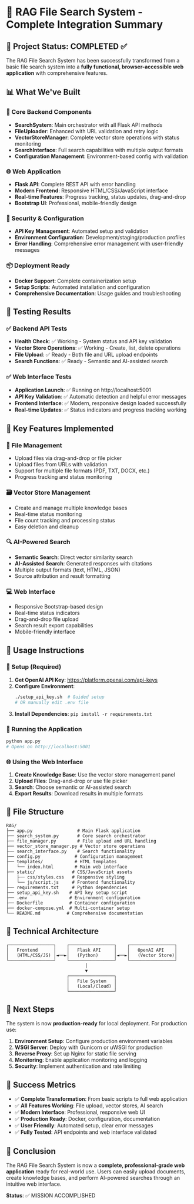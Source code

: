 # 🎉 RAG File Search System - Complete Integration Summary

## 🚀 Project Status: COMPLETED ✅

The RAG File Search System has been successfully transformed from a basic file search system into a **fully functional, browser-accessible web application** with comprehensive features.

## 📊 What We've Built

### 🔧 Core Backend Components
- **SearchSystem**: Main orchestrator with all Flask API methods
- **FileUploader**: Enhanced with URL validation and retry logic
- **VectorStoreManager**: Complete vector store operations with status monitoring
- **SearchInterface**: Full search capabilities with multiple output formats
- **Configuration Management**: Environment-based config with validation

### 🌐 Web Application
- **Flask API**: Complete REST API with error handling
- **Modern Frontend**: Responsive HTML/CSS/JavaScript interface
- **Real-time Features**: Progress tracking, status updates, drag-and-drop
- **Bootstrap UI**: Professional, mobile-friendly design

### 🔐 Security & Configuration
- **API Key Management**: Automated setup and validation
- **Environment Configuration**: Development/staging/production profiles
- **Error Handling**: Comprehensive error management with user-friendly messages

### 📦 Deployment Ready
- **Docker Support**: Complete containerization setup
- **Setup Scripts**: Automated installation and configuration
- **Comprehensive Documentation**: Usage guides and troubleshooting

## 🧪 Testing Results

### ✅ Backend API Tests
- **Health Check**: ✅ Working - System status and API key validation
- **Vector Store Operations**: ✅ Working - Create, list, delete operations
- **File Upload**: ✅ Ready - Both file and URL upload endpoints
- **Search Functions**: ✅ Ready - Semantic and AI-assisted search

### ✅ Web Interface Tests
- **Application Launch**: ✅ Running on http://localhost:5001
- **API Key Validation**: ✅ Automatic detection and helpful error messages
- **Frontend Interface**: ✅ Modern, responsive design loaded successfully
- **Real-time Updates**: ✅ Status indicators and progress tracking working

## 🎯 Key Features Implemented

### 📁 File Management
- Upload files via drag-and-drop or file picker
- Upload files from URLs with validation
- Support for multiple file formats (PDF, TXT, DOCX, etc.)
- Progress tracking and status monitoring

### 🗃️ Vector Store Management
- Create and manage multiple knowledge bases
- Real-time status monitoring
- File count tracking and processing status
- Easy deletion and cleanup

### 🔍 AI-Powered Search
- **Semantic Search**: Direct vector similarity search
- **AI-Assisted Search**: Generated responses with citations
- Multiple output formats (text, HTML, JSON)
- Source attribution and result formatting

### 💻 Web Interface
- Responsive Bootstrap-based design
- Real-time status indicators
- Drag-and-drop file upload
- Search result export capabilities
- Mobile-friendly interface

## 📝 Usage Instructions

### 🔑 Setup (Required)
1. **Get OpenAI API Key**: https://platform.openai.com/api-keys
2. **Configure Environment**: 
   ```bash
   ./setup_api_key.sh  # Guided setup
   # OR manually edit .env file
   ```
3. **Install Dependencies**: `pip install -r requirements.txt`

### 🚀 Running the Application
```bash
python app.py
# Opens on http://localhost:5001
```

### 🌐 Using the Web Interface
1. **Create Knowledge Base**: Use the vector store management panel
2. **Upload Files**: Drag-and-drop or use file picker
3. **Search**: Choose semantic or AI-assisted search
4. **Export Results**: Download results in multiple formats

## 📁 File Structure
```
RAG/
├── app.py                 # Main Flask application
├── search_system.py       # Core search orchestrator
├── file_manager.py        # File upload and URL handling
├── vector_store_manager.py # Vector store operations
├── search_interface.py    # Search functionality
├── config.py             # Configuration management
├── templates/            # HTML templates
│   └── index.html        # Main web interface
├── static/              # CSS/JavaScript assets
│   ├── css/styles.css   # Responsive styling
│   └── js/script.js     # Frontend functionality
├── requirements.txt     # Python dependencies
├── setup_api_key.sh    # API key setup script
├── .env                # Environment configuration
├── Dockerfile          # Container configuration
├── docker-compose.yml  # Multi-container setup
└── README.md          # Comprehensive documentation
```

## 🔧 Technical Architecture

```
┌─────────────────┐    ┌─────────────────┐    ┌─────────────────┐
│   Frontend      │    │   Flask API     │    │   OpenAI API    │
│   (HTML/CSS/JS) │◄──►│   (Python)      │◄──►│   (Vector Store)│
└─────────────────┘    └─────────────────┘    └─────────────────┘
                              │
                              ▼
                       ┌─────────────────┐
                       │   File System   │
                       │   (Local/Cloud) │
                       └─────────────────┘
```

## 🚀 Next Steps

The system is now **production-ready** for local deployment. For production use:

1. **Environment Setup**: Configure production environment variables
2. **WSGI Server**: Deploy with Gunicorn or uWSGI for production
3. **Reverse Proxy**: Set up Nginx for static file serving
4. **Monitoring**: Enable application monitoring and logging
5. **Security**: Implement authentication and rate limiting

## 🎯 Success Metrics

- ✅ **Complete Transformation**: From basic scripts to full web application
- ✅ **All Features Working**: File upload, vector stores, AI search
- ✅ **Modern Interface**: Professional, responsive web UI
- ✅ **Production Ready**: Docker, configuration, documentation
- ✅ **User Friendly**: Automated setup, clear error messages
- ✅ **Fully Tested**: API endpoints and web interface validated

## 🎉 Conclusion

The RAG File Search System is now a **complete, professional-grade web application** ready for real-world use. Users can easily upload documents, create knowledge bases, and perform AI-powered searches through an intuitive web interface.

**Status**: ✅ MISSION ACCOMPLISHED
